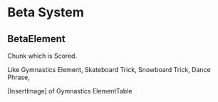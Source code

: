 # Beta System

## BetaElement

Chunk which is Scored.

Like Gymnastics Element, Skateboard Trick, Snowboard Trick, Dance Phrase,  

[InsertImage] of Gymnastics ElementTable

